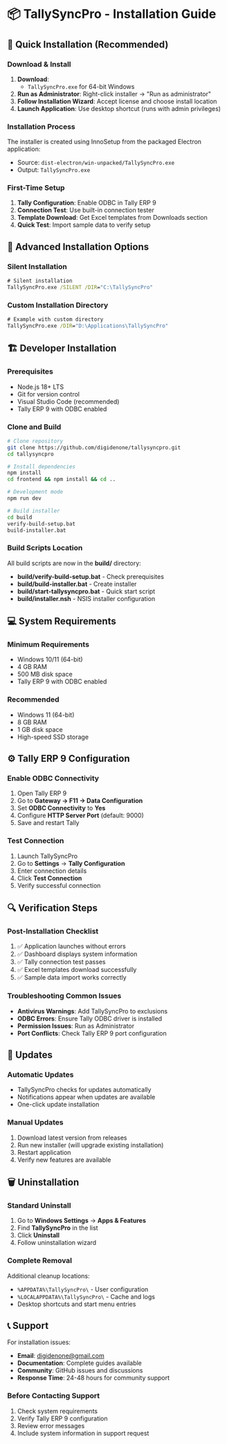 # 📦 TallySyncPro - Installation Guide

## 🎯 Quick Installation (Recommended)

### Download & Install
1. **Download**: 
   - `TallySyncPro.exe` for 64-bit Windows
2. **Run as Administrator**: Right-click installer → "Run as administrator"
3. **Follow Installation Wizard**: Accept license and choose install location
4. **Launch Application**: Use desktop shortcut (runs with admin privileges)

### Installation Process
The installer is created using InnoSetup from the packaged Electron application:
- Source: `dist-electron/win-unpacked/TallySyncPro.exe`  
- Output: `TallySyncPro.exe`

### First-Time Setup
1. **Tally Configuration**: Enable ODBC in Tally ERP 9
2. **Connection Test**: Use built-in connection tester
3. **Template Download**: Get Excel templates from Downloads section
4. **Quick Test**: Import sample data to verify setup

## 🔧 Advanced Installation Options

### Silent Installation
```cmd
# Silent installation
TallySyncPro.exe /SILENT /DIR="C:\TallySyncPro"
```

### Custom Installation Directory
```cmd
# Example with custom directory
TallySyncPro.exe /DIR="D:\Applications\TallySyncPro"
```

## 🏗️ Developer Installation

### Prerequisites
- Node.js 18+ LTS
- Git for version control
- Visual Studio Code (recommended)
- Tally ERP 9 with ODBC enabled

### Clone and Build
```bash
# Clone repository
git clone https://github.com/digidenone/tallysyncpro.git
cd tallysyncpro

# Install dependencies
npm install
cd frontend && npm install && cd ..

# Development mode
npm run dev

# Build installer
cd build
verify-build-setup.bat
build-installer.bat
```

### Build Scripts Location
All build scripts are now in the **build/** directory:
- **build/verify-build-setup.bat** - Check prerequisites
- **build/build-installer.bat** - Create installer
- **build/start-tallysyncpro.bat** - Quick start script
- **build/installer.nsh** - NSIS installer configuration

## 💻 System Requirements

### Minimum Requirements
- Windows 10/11 (64-bit)
- 4 GB RAM
- 500 MB disk space
- Tally ERP 9 with ODBC enabled

### Recommended
- Windows 11 (64-bit)
- 8 GB RAM
- 1 GB disk space
- High-speed SSD storage

## ⚙️ Tally ERP 9 Configuration

### Enable ODBC Connectivity
1. Open Tally ERP 9
2. Go to **Gateway → F11 → Data Configuration**
3. Set **ODBC Connectivity** to **Yes**
4. Configure **HTTP Server Port** (default: 9000)
5. Save and restart Tally

### Test Connection
1. Launch TallySyncPro
2. Go to **Settings** → **Tally Configuration**
3. Enter connection details
4. Click **Test Connection**
5. Verify successful connection

## 🔍 Verification Steps

### Post-Installation Checklist
1. ✅ Application launches without errors
2. ✅ Dashboard displays system information
3. ✅ Tally connection test passes
4. ✅ Excel templates download successfully
5. ✅ Sample data import works correctly

### Troubleshooting Common Issues
- **Antivirus Warnings**: Add TallySyncPro to exclusions
- **ODBC Errors**: Ensure Tally ODBC driver is installed
- **Permission Issues**: Run as Administrator
- **Port Conflicts**: Check Tally ERP 9 port configuration

## 🔄 Updates

### Automatic Updates
- TallySyncPro checks for updates automatically
- Notifications appear when updates are available
- One-click update installation

### Manual Updates
1. Download latest version from releases
2. Run new installer (will upgrade existing installation)
3. Restart application
4. Verify new features are available

## 🗑️ Uninstallation

### Standard Uninstall
1. Go to **Windows Settings** → **Apps & Features**
2. Find **TallySyncPro** in the list
3. Click **Uninstall**
4. Follow uninstallation wizard

### Complete Removal
Additional cleanup locations:
- `%APPDATA%\TallySyncPro\` - User configuration
- `%LOCALAPPDATA%\TallySyncPro\` - Cache and logs
- Desktop shortcuts and start menu entries

## 📞 Support

For installation issues:
- **Email**: digidenone@gmail.com
- **Documentation**: Complete guides available
- **Community**: GitHub issues and discussions
- **Response Time**: 24-48 hours for community support

### Before Contacting Support
1. Check system requirements
2. Verify Tally ERP 9 configuration
3. Review error messages
4. Include system information in support request
